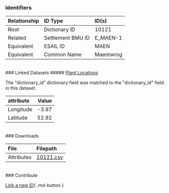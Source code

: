 ### Identifiers

| Relationship   | ID Type           | ID(s)     |
|:---------------|:------------------|:----------|
| Root           | Dictionary ID     | 10121     |
| Related        | Settlement BMU ID | E_MAEN-1  |
| Equivalent     | ESAIL ID          | MAEN      |
| Equivalent     | Common Name       | Maentwrog |

<br>
### Linked Datasets
##### <a href="https://osuked.github.io/Power-Station-Dictionary/datasets/plant-locations">Plant Locations</a>



The "dictionary_id" dictionary field was matched to the "dictionary_id" field in this dataset.

| attribute   |   Value |
|:------------|--------:|
| Longitude   |   -3.97 |
| Latitude    |   52.92 |


<br>
### Downloads


| File       | Filepath                                                                              |
|:-----------|:--------------------------------------------------------------------------------------|
| Attributes | [10121.csv](https://osuked.github.io/Power-Station-Dictionary/object_attrs/10121.csv) |


<br>
### Contribute

[Link a new ID](https://docs.google.com/forms/d/e/1FAIpQLSc5jRsQ7NgiLLXbwo9PUdwTQyuqbRwThltG56-o6NVSe7E_nw/viewform?usp=pp_url&entry.251912331=10121){ .md-button }